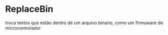 # ReplaceBin
troca textos que estão dentro de um arquivo binario, como um firmuware de microcontrolador 
